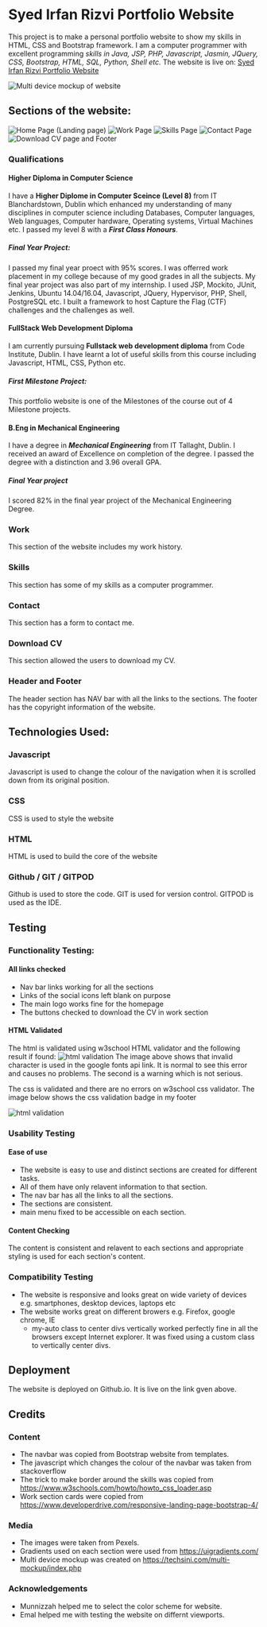 # Syed Irfan Rizvi Portfolio Website
This project is to make a personal portfolio website to show my skills in HTML, CSS and Bootstrap framework. I am a computer programmer with excellent programming _skills in Java, JSP, PHP, Javascript, Jasmin, JQuery, CSS, Bootstrap, HTML, SQL, Python, Shell etc._
The website is live on: [Syed Irfan Rizvi Portfolio Website](https://irfanrizvidev.github.io/portfolio/)

![Multi device mockup of website](assets/pics/github/multidevice.png)

## Sections of the website:
![Home Page (Landing page)](assets/wireframe/home.png)
![Work Page](assets/wireframe/work.png)
![Skills Page](assets/wireframe/skills.png)
![Contact Page](assets/wireframe/contact.png)
![Download CV page and Footer](assets/wireframe/footer-CV.png)
### Qualifications
#### Higher Diploma in Computer Science
I have a __Higher Diplome in Computer Sceince (Level 8)__ from IT Blanchardstown, Dublin which enhanced my understanding of many disciplines in computer science including Databases, Computer languages, Web languages, Computer hardware, Operating systems, Virtual Machines etc. I passed my level 8 with a ___First Class Honours___. 
##### Final Year Project:
I passed my final year proect with 95% scores. I was offerred work placement in my college because of my good grades in all the subjects. My final year project was also part of my internship. I used JSP, Mockito, JUnit, Jenkins, Ubuntu 14.04/16.04, Javascript, JQuery, Hypervisor, PHP, Shell, PostgreSQL etc. I built a framework to host Capture the Flag (CTF) challenges and the challenges as well. 
#### FullStack Web Development Diploma
I am currently pursuing __Fullstack web development diploma__ from Code Institute, Dublin. I have learnt a lot of useful skills from this course including Javascript, HTML, CSS, Python etc. 
##### First Milestone Project:
This portfolio website is one of the Milestones of the course out of 4 Milestone projects. 
#### B.Eng in Mechanical Engineering
I have a degree in ___Mechanical Engineering___ from IT Tallaght, Dublin. I received an award of Excellence on completion of the degree. I passed the degree with a distinction and 3.96 overall GPA. 
##### Final Year project
I scored 82% in the final year project of the Mechanical Engineering Degree.

### Work
This section of the website includes my work history. 

### Skills
This section has some of my skills as a computer programmer. 

### Contact

This section has a form to contact me.

### Download CV
This section allowed the users to download my CV.

### Header and Footer
The header section has NAV bar with all the links to the sections. The footer has the copyright information of the website. 

## Technologies Used:
### Javascript
Javascript is used to change the colour of the navigation when it is scrolled down from its original position. 

### CSS
CSS is used to style the website

### HTML
HTML is used to build the  core of the website

### Github / GIT / GITPOD
Github is used to store the code. GIT is used for version control. GITPOD is used as the IDE. 

## Testing
### Functionality Testing:
#### All links checked
* Nav bar links working for all the sections
* Links of the social icons left blank on purpose
* The main logo works fine for the homepage
* The buttons checked to download the CV in work section

#### HTML Validated
The html is validated using w3school HTML validator and the following result if found:
![html validation](assets/pics/github/HTMLValid.png)
The image above shows that invalid character is used in the google fonts api link. It is normal to see this error and causes no problems. The second is a warning which is not serious.

The css is validated and there are no errors on w3school css validator. The image below shows the css validation badge in my footer

![html validation](assets/pics/github/cssValid.png)

### Usability Testing
#### Ease of use
* The website is easy to use and distinct sections are created for different tasks. 
* All of them have only relavent information to that section.
* The nav bar has all the links to all the sections.
* The sections are consistent. 
* main menu fixed to be accessible on each section.

#### Content Checking
The content is consistent and relavent to each sections and appropriate styling is used for each section's content.

### Compatibility Testing
* The website is responsive and looks great on wide variety of devices e.g. smartphones, desktop devices, laptops etc
* The website works great on different browers e.g. Firefox, google chrome, IE
    * my-auto class to center divs vertically worked perfectly fine in all the browsers except Internet explorer. It was fixed using a custom class to vertically center divs. 

## Deployment
The website is deployed on Github.io. It is live on the link gven above. 

## Credits
### Content
* The navbar was copied from Bootstrap website from templates.
* The javascript which changes the colour of the navbar was taken from stackoverflow
* The trick to make border around the skills was copied from https://www.w3schools.com/howto/howto_css_loader.asp
* Work section cards were copied from https://www.developerdrive.com/responsive-landing-page-bootstrap-4/

### Media
* The images were taken from Pexels.
* Gradients used on each section were used from https://uigradients.com/
* Multi device mockup was created on https://techsini.com/multi-mockup/index.php

### Acknowledgements
* Munnizzah helped me to select the color scheme for website.
* Emal helped me with testing the website on differnt viewports.